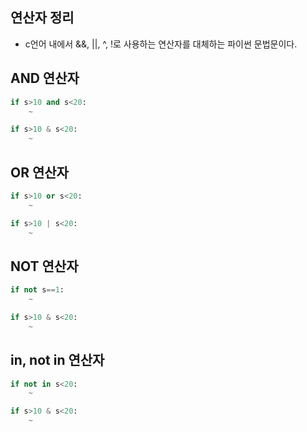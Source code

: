 ## 연산자 정리

- c언어 내에서 &&, ||, ^, !로 사용하는 연산자를 대체하는 파이썬 문법문이다.

## AND 연산자

```python
if s>10 and s<20:
    ~

if s>10 & s<20:
    ~
```

## OR 연산자

```python
if s>10 or s<20:
    ~

if s>10 | s<20:
    ~
```

## NOT 연산자

```python
if not s==1:
    ~

if s>10 & s<20:
    ~
```

## in, not in 연산자

```python
if not in s<20:
    ~

if s>10 & s<20:
    ~
```